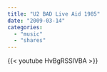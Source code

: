 ```yaml
---
title: "U2 BAD Live Aid 1985"
date: "2009-03-14"
categories:
  - "music"
  - "shares"
---
```


{{< youtube HvBgRSSlVBA >}}
